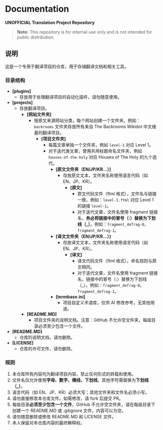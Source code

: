 # Documentation

**UNOFFICIAL Translation Project Repository**

> **Note:** This repository is for internal use only and is not intended for public distribution.

## 说明

这是一个专用于翻译项目的仓库，用于存储翻译文档和相关工具。

### 目录结构

- **[plugins]**
  - 存放用于处理翻译项目的自动化插件，请勿随意使用。
- **[projects]**
  - 存放翻译项目。
    - **[网站文件夹]**
      - 按原文来源网站分类，每个网站创建一个文件夹。例如：`backrooms` 文件夹存放所有来自 The Backrooms Wikidot 中文维基的翻译项目。
        - **[项目文件夹]**
          - 每篇文章单独一个文件夹，例如 `level-1` 对应 Level 1。
          - 对于迭代类文章，使用共用标题命名文件夹，例如 `houses-of-the-holy` 对应 Houses of The Holy 的九个迭代。
            - **[原文文件夹（EN/JP/KR...）]**
              - 存放原文文本，文件夹名称使用语言代码（如 EN、JP、KR）。
                - **[原文]**
                  - 原文代码文件（ftml 格式），文件名与链接一致。例如：`level-1.ftml` 对应 Level 1 的链接 `level-1`。
                  - 对于迭代文章，文件名使用 fragment 链接名，**务必将链接中的冒号（:）替换为下划线（_）**。例如：`fragment_defrag-0`，`fragment_defrag-1`。
            - **[译文文件夹（EN/JP/KR...）]**
              - 存放译文文本，文件夹名称使用语言代码（如 EN、JP、KR）。
                - **[译文]**
                  - 译文代码文件（ftml 格式），命名规则与原文相同。
                  - 对于迭代文章，文件名使用 fragment 链接名，链接中的冒号（:）替换为下划线（_）。例如：`fragment_defrag-0`，`fragment_defrag-1`。
            - **[termbase.ini]**
              - 项目自定义术语库，仅供 AI 修改参考，无其他用途。
    - **[README.MD]**
      - 项目文件夹的说明文档。注意：GitHub 不允许空文件夹，每级目录必须至少包含一个文件。
- **[README.MD]**
  - 仓库的说明文档，请勿删除。
- **[LICENSE]**
  - 仓库的许可文件，请勿删除。

### 规则

1. 本仓库所有内容均为翻译项目内容，禁止任何形式的转载和使用。
2. 文件名仅允许使用**字母、数字、横线、下划线**，其他字符需替换为**下划线（_）**。
3. 语言代码（如 EN、JP、KR）必须大写；其他文件夹和文件名必须小写。
4. 请勿直接修改本仓库文件。如需修改，请 fork 后提交 PR。
5. 每级目录**必须至少包含一个文件**，GitHub 不允许空文件夹，请在每级目录下创建一个 README.MD 或 .gitignore 文件，内容可以为空。
6. 请勿随意删除或修改 README.MD 和 LICENSE 文件。
7. 本人保留对本仓库内容的最终解释权。